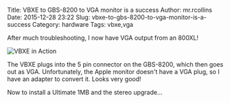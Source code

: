 Title: VBXE to GBS-8200 to VGA monitor is a success
Author: mr.rcollins
Date: 2015-12-28 23:22
Slug: vbxe-to-gbs-8200-to-vga-monitor-is-a-success
Category: hardware
Tags: vbxe,vga

After much troubleshooting, I now have VGA output from an 800XL!

![VBXE in Action](//cdn.gtia.com/pics/2015/IMG_9078-2.jpeg)

The VBXE plugs into the 5 pin connector on the GBS-8200, which then goes out as VGA. Unfortunately, the Apple monitor doesn't have a VGA plug, so I have an adapter to convert it. Looks very good!

Now to install a Ultimate 1MB and the stereo upgrade...

